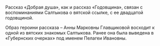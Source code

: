 <!--2016-12-21 21:08:08-->
Рассказ «Добрая душа», как и рассказ «Годовщина», связан с воспоминаниями Салтыкова о вятской ссылке, с ее двадцатой годовщиной.

Образ героини рассказа – Анны Марковны Главщиковой восходит к одной из вятских знакомых Салтыкова. Ранее она была выведена в «Губернских очерках» под именем Пелагеи Ивановны.